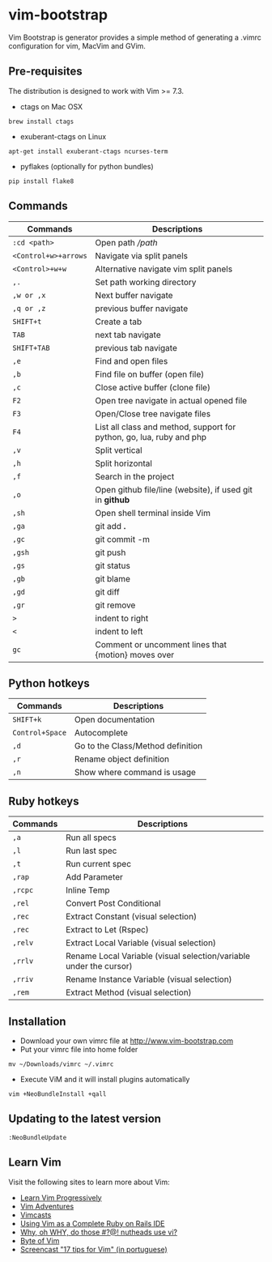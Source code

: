 # vim-bootstrap

Vim Bootstrap is generator provides a simple method of generating a .vimrc configuration for vim, MacVim and GVim.

## Pre-requisites

The distribution is designed to work with Vim >= 7.3.

* ctags on Mac OSX
```
brew install ctags
```
* exuberant-ctags on Linux
```
apt-get install exuberant-ctags ncurses-term
```
* pyflakes (optionally for python bundles)
```
pip install flake8
```

## Commands

Commands | Descriptions
--- | ---
`:cd <path>` | Open path */path*
`<Control+w>+arrows` | Navigate via split panels
`<Control>+w+w` | Alternative navigate vim split panels
`,.` | Set path working directory
`,w or ,x` | Next buffer navigate
`,q or ,z` | previous buffer navigate
`SHIFT+t` | Create a tab
`TAB` | next tab navigate
`SHIFT+TAB` | previous tab navigate
`,e` | Find and open files
`,b` | Find file on buffer (open file)
`,c` | Close active buffer (clone file)
`F2`  | Open tree navigate in actual opened file
`F3`  | Open/Close tree navigate files
`F4` | List all class and method, support for python, go, lua, ruby and php
`,v` | Split vertical
`,h` | Split horizontal
`,f` | Search in the project
`,o` | Open github file/line (website), if used git in **github**
`,sh` | Open shell terminal inside Vim
`,ga` | git add **.**
`,gc` | git commit -m
`,gsh` | git push
`,gs` | git status
`,gb` | git blame
`,gd` | git diff
`,gr` | git remove
`>` | indent to right
`<` | indent to left
`gc` | Comment or uncomment lines that {motion} moves over

## Python hotkeys

Commands | Descriptions
--- | ---
`SHIFT+k` | Open documentation
`Control+Space` | Autocomplete
`,d` | Go to the Class/Method definition
`,r` | Rename object definition
`,n` | Show where command is usage

## Ruby hotkeys
Commands | Descriptions
	------- | -----------
`,a`		| Run all specs
`,l`		| Run last spec
`,t`		| Run current spec
`,rap`		| Add Parameter
`,rcpc` 	| Inline Temp
`,rel`		| Convert Post Conditional
`,rec`		| Extract Constant          (visual selection)
`,rec`   	| Extract to Let (Rspec)
`,relv` 	| Extract Local Variable    (visual selection)
`,rrlv` 	| Rename Local Variable     (visual selection/variable under the cursor)
`,rriv` 	| Rename Instance Variable  (visual selection)
`,rem`  	| Extract Method            (visual selection)

## Installation

* Download your own vimrc file at http://www.vim-bootstrap.com
* Put your vimrc file into home folder
```
mv ~/Downloads/vimrc ~/.vimrc
```
* Execute ViM and it will install plugins automatically
```
vim +NeoBundleInstall +qall
```

## Updating to the latest version

    :NeoBundleUpdate

## Learn Vim

Visit the following sites to learn more about Vim:

* [Learn Vim Progressively](http://yannesposito.com/Scratch/en/blog/Learn-Vim-Progressively/)
* [Vim Adventures](http://vim-adventures.com/)
* [Vimcasts](http://vimcasts.org)
* [Using Vim as a Complete Ruby on Rails IDE](http://biodegradablegeek.com/2007/12/using-vim-as-a-complete-ruby-on-rails-ide/)
* [Why, oh WHY, do those #?@! nutheads use vi?](http://www.viemu.com/a-why-vi-vim.html)
* [Byte of Vim](http://www.swaroopch.com/notes/Vim)
* [Screencast "17 tips for Vim" (in portuguese)](http://blog.lucascaton.com.br/?p=1081)
